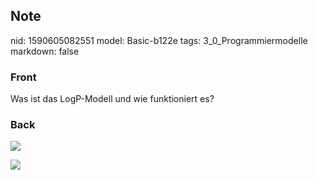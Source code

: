 ## Note
nid: 1590605082551
model: Basic-b122e
tags: 3_0_Programmiermodelle
markdown: false

### Front
Was ist das LogP-Modell und wie funktioniert es?

### Back
<img src="paste-8cdc84d81c451af5ddc5d1522f2e4d1d25189b08.jpg"><div><img src="paste-aefc8bb2005623491d965eb71db9a7134916eb2f.jpg">
<div>
</div></div>
